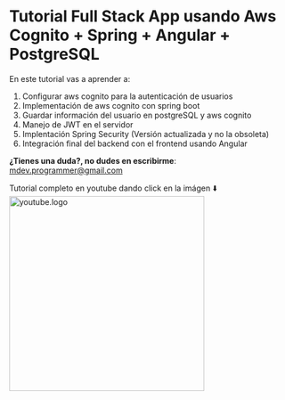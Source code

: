 # Tutorial Full Stack App usando Aws Cognito + Spring + Angular + PostgreSQL

En este tutorial vas a aprender a:
1. Configurar aws cognito para la autenticación de usuarios
2. Implementación de aws cognito con spring boot
3. Guardar información del usuario en postgreSQL y aws cognito
4. Manejo de JWT en el servidor
5. Implentación Spring Security (Versión actualizada y no la obsoleta)
6. Integración final del backend con el frontend usando Angular

**¿Tienes una duda?, no dudes en escribirme**: <a href = "mailto:mdev.programmer@gmail.com">mdev.programmer@gmail.com</a>

Tutorial completo en youtube dando click en la imágen :arrow_down:
<a href="https://youtu.be/q3nKR6Rpdag" target="_blank" rel="noreferrer"> 
  <img src="https://user-images.githubusercontent.com/60261662/218343535-37e8e131-d1d1-4478-a0a0-d03814a8b6ca.png" alt="youtube.logo" widt="250" height="350"/>
</a> 

